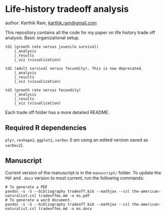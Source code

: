 # Life-history tradeoff analysis

author: Karthik Ram, [karthik.ram@gmail.com](mailto:karthik.ram@gmail.com)

This repository contains all the code for my paper on life history trade off analysis. Basic organizational setup.

```
td1 (growth rate versus juvenile survival)
	|_analysis
	|_results
	|_viz (visualization)

td2 (adult survival versus fecundity). This is now deprecated.
	|_analysis
	|_results
	|_viz (visualization)

td3 (growth rate versus fecundity)
	|_analysis
	|_results
	|_viz (visualization)
```
Each trade off folder has a more detailed README.

## Required R dependencies

`plyr`, `reshape2`, `ggplot2`, `varDev` (I am using an edited version saved as `varDev2`).

## Manuscript

Current version of the manuscript is in the `manuscript/` folder. To update the `PDF` and `.docx` version to most current, run the following commands:

```
# To generate a PDF
pandoc -s -S --bibliography tradeoff.bib --mathjax --csl the-american-naturalist.csl tradeoffms.md -o ms.pdf
# To generate a word document.
pandoc -s -S --bibliography tradeoff.bib --mathjax --csl the-american-naturalist.csl tradeoffms.md -o ms.docx

```
